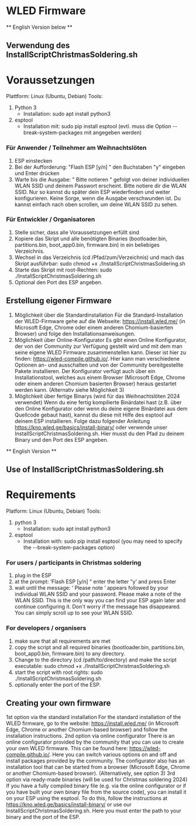 # WLED Firmware

** English Version below **

## Verwendung des InstallScriptChristmasSoldering.sh
# Voraussetzungen
Plattform: Linux (Ubuntu, Debian)
Tools: 
1. Python 3
	- Installation: sudo apt install python3
2. esptool
	- Installation mit: sudo pip install esptool (evtl. muss die Option --break-system-packages mit angegeben werden)

### Für Anwender / Teilnehmer am Weihnachtslöten
1. ESP einstecken
2. Bei der Aufforderung: "Flash ESP [y/n] " den Buchstaben "y" eingeben und Enter drücken
3. Warte bis die Ausgabe: " Bitte notieren " gefolgt von deiner individuellen WLAN SSID und deinem Passwort erscheint. Bitte notiere dir die WLAN SSID. Nur so kannst du später dein ESP wiederfinden und weiter konfigurieren.
Keine Sorge, wenn die Ausgabe verschwunden ist. Du kannst einfach nach oben scrollen, um deine WLAN SSID zu sehen.

### Für Entwickler / Organisatoren
1. Stelle sicher, dass alle Voraussetzungen erfüllt sind
2. Kopiere das Skript und alle benötigten Binaries (bootloader.bin, partitions.bin, boot_app0.bin, firmware.bin) in ein beliebiges Verzeichnis.
3. Wechsel in das Verzeichnis (cd /Pfad/zum/Verzeichnis) und mach das Skript ausführbar: sudo chmod +x ./InstallScriptChristmasSoldering.sh
4. Starte das Skript mit root-Rechten: sudo ./InstallScriptChristmasSoldering.sh
5. Optional den Port des ESP angeben.

## Erstellung eigener Firmware
1. Möglichkeit über die Standardinstallation
Für die Standard-Installation der WLED-Firmware gehe auf die Webseite: https://install.wled.me/ (in Microsoft Edge, Chrome oder einem anderen Chomium-basierten Browser) und folge den Installationsanweisungen.
2. Möglichkeit über Online-Konfigurator
Es gibt einen Online Konfigurator, der von der Community zur Verfügung gestellt wird und mit dem man seine eigene WLED Firmware zusammenstellen kann. Dieser ist hier zu finden: https://wled-compile.github.io/. Hier kann man verschiedene Optionen an- und ausschalten und von der Community bereitgestellte Pakete installieren. Der Konfigurator verfügt auch über ein Installationstool, welches aus einem Browser (Microsoft Edge, Chrome oder einem anderen Chomium basierten Browser) heraus gestartet werden kann. (Alternativ siehe Möglichkeit 3)
3. Möglichkeit über fertige Binarys (wird für das Weihnachtslöten 2024 verwendet)
Wenn du eine fertig kompilierte Binärdatei hast (z.B. über den Online Konfigurator oder wenn du deine eigene Binärdatei aus dem Quellcode gebaut hast), kannst du diese mit Hilfe des esptool auf deinem ESP installieren. Folge dazu folgender Anleitung https://kno.wled.ge/basics/install-binary/ oder verwende unser InstallScriptChristmasSoldering.sh. Hier musst du den Pfad zu deinem Binary und den Port des ESP angeben.

** English Version **

## Use of InstallScriptChristmasSoldering.sh
# Requirements
Platform: Linux (Ubuntu, Debian)
Tools: 
1. python 3
	- Installation: sudo apt install python3
2. esptool
	- Installation with: sudo pip install esptool (you may need to specify the --break-system-packages option)

### For users / participants in Christmas soldering
1. plug in the ESP
2. at the prompt: ‘Flash ESP [y/n] “ enter the letter ”y’ and press Enter
3. wait until the message: ‘ Please note ’ appears followed by your individual WLAN SSID and your password. Please make a note of the WLAN SSID. This is the only way you can find your ESP again later and continue configuring it.
Don't worry if the message has disappeared. You can simply scroll up to see your WLAN SSID.

### For developers / organisers
1. make sure that all requirements are met
2. copy the script and all required binaries (bootloader.bin, partitions.bin, boot_app0.bin, firmware.bin) to any directory.
3. Change to the directory (cd /path/to/directory) and make the script executable: sudo chmod +x ./InstallScriptChristmasSoldering.sh
4. start the script with root rights: sudo ./InstallScriptChristmasSoldering.sh
5. optionally enter the port of the ESP. 

## Creating your own firmware
1st option via the standard installation
For the standard installation of the WLED firmware, go to the website: https://install.wled.me/ (in Microsoft Edge, Chrome or another Chomium-based browser) and follow the installation instructions.
2nd option via online configurator
There is an online configurator provided by the community that you can use to create your own WLED firmware. This can be found here: https://wled-compile.github.io/. Here you can switch various options on and off and install packages provided by the community. The configurator also has an installation tool that can be started from a browser (Microsoft Edge, Chrome or another Chomium-based browser). (Alternatively, see option 3)
3rd option via ready-made binaries (will be used for Christmas soldering 2024)
If you have a fully compiled binary file (e.g. via the online configurator or if you have built your own binary file from the source code), you can install it on your ESP using the esptool. To do this, follow the instructions at https://kno.wled.ge/basics/install-binary/ or use our InstallScriptChristmasSoldering.sh. Here you must enter the path to your binary and the port of the ESP.
